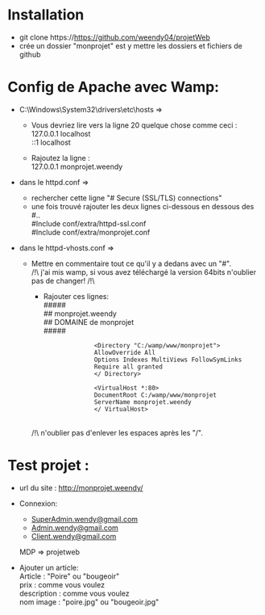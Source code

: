 Installation
============

- git clone https://https://github.com/weendy04/projetWeb
- crée un dossier "monprojet" est y mettre les dossiers et fichiers de github 


Config de Apache avec Wamp:
===========================
- C:\Windows\System32\drivers\etc\hosts => 
	- Vous devriez lire vers la ligne 20 quelque chose comme ceci :
	<br> 127.0.0.1 localhost
	<br> ::1 localhost

	- Rajoutez la ligne :
	<br> 127.0.0.1 monprojet.weendy 

- dans le httpd.conf => 
	- rechercher cette ligne "# Secure (SSL/TLS) connections"
	- une fois trouvé rajouter les deux lignes ci-dessous en dessous des #..
		<br> #Include conf/extra/httpd-ssl.conf
		<br> #Include conf/extra/monprojet.conf
		
- dans le httpd-vhosts.conf => 
	- Mettre en commentaire tout ce qu'il y a dedans avec  un "#". 
	<br> /!\ j'ai mis wamp, si vous avez téléchargé la version 64bits n'oublier pas de changer! /!\
		- Rajouter ces lignes:
							<br>#####
							<br>## monprojet.weendy
							<br>## DOMAINE de monprojet
							<br>#####

							<Directory "C:/wamp/www/monprojet">
							AllowOverride All
							Options Indexes MultiViews FollowSymLinks
							Require all granted
							</ Directory>

							<VirtualHost *:80>
							DocumentRoot C:/wamp/www/monprojet
							ServerName monprojet.weendy
							</ VirtualHost>

		<br> /!\ n'oublier pas d'enlever les espaces après les "/".	
 	
Test projet :
=============
- url du site : http://monprojet.weendy/
- Connexion: 
	- SuperAdmin.wendy@gmail.com
	- Admin.wendy@gmail.com
	- Client.wendy@gmail.com
   
   MDP => projetweb
 
 - Ajouter un article:
   <br> Article : "Poire" ou "bougeoir"
   <br> prix : comme vous voulez
   <br> description : comme vous voulez
   <br> nom image : "poire.jpg" ou "bougeoir.jpg"
